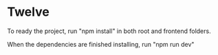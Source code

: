 # Twelve
To ready the project, run "npm install" in both root and frontend folders.

When the dependencies are finished installing, run "npm run dev"
